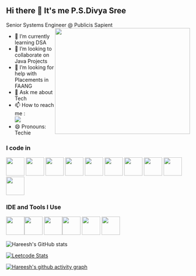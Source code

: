 ## Hi there 👋 It's me P.S.Divya Sree

Senior Systems Engineer @ Publicis Sapient
<img align="right" width="370" height="290" src="https://giphy.com/gifs/Pluralsight-computer-technology-coding-L1R1tvI9svkIWwpVYr">                                          
- 🌱 I’m currently learning DSA
- 👯 I’m looking to collaborate on Java Projects
- 🤔 I’m looking for help with Placements in FAANG
- 💬 Ask me about Tech
- 📫 How to reach me :
<br /> [<img src="https://img.shields.io/badge/LinkedIn-0077B5?style=for-the-badge&logo=linkedin&logoColor=white" />](https://www.linkedin.com/in/psdivyasree/)
- 😄 Pronouns: Techie

### I code in
<img height="50" width="50" src="https://img.icons8.com/color/48/000000/c-programming.png" /> <img height="50" width="50" src="https://img.icons8.com/color/48/000000/c-plus-plus-logo.png" /> <img height="50" width="50" src="https://img.icons8.com/color/48/000000/java-coffee-cup-logo.png" /> <img height="50" width="50" src="https://img.icons8.com/color/48/000000/html-5.png" /> <img height="50" width="50" src="https://img.icons8.com/color/48/000000/css3.png" /> <img height="50" width="50" src="https://img.icons8.com/color/48/000000/bootstrap.png" />
<img height="50" width="50" src="https://img.icons8.com/color/48/000000/javascript.png"/> <img height="50" width="50" src="https://img.icons8.com/color/48/000000/mysql-logo.png"/> <img height="50" width="50" src="https://img.icons8.com/color/48/000000/spring-logo.png"/> <img height="50" width="50" src="https://img.icons8.com/color/48/null/graphql.png"/>

### IDE and Tools I Use
<img height="50" width="50" src="https://img.icons8.com/color/48/000000/visual-studio-code-2019.png"/><img height="50" width="50" src="https://img.icons8.com/color/50/000000/git.png"/> <img height="50" src="https://img.icons8.com/officel/480/null/java-eclipse.png"/><img height="50" src="https://img.shields.io/badge/-Spring%20Tool%20Suite%204-6DB33F?style=flat-square&logo=eclipse&logoColor=white"/> <img height="50" src="https://img.shields.io/badge/Intellij%20Idea-000?logo=intellij-idea&style=for-the-badge"/> <img height="50" width="50" src="https://img.shields.io/badge/-Postman-FF6C37?style=flat&logo=postman&logoColor=white"/>


![Hareesh's GitHub stats](https://github-readme-stats.vercel.app/api?username=ps-divyasree&theme=dark&show_icons=true&&hide=issues,contribs)

[![Leetcode Stats](https://leetcard.jacoblin.cool/divyasree_ps?ext=contest&theme=dark)](https://leetcode.com/divyasree_ps)

[![Hareesh's github activity graph](https://github-readme-activity-graph.vercel.app/graph?username=ps-divyasree&bg_color=000000&color=ffffff&line=51f565&point=ffffff&area=true&hide_border=true)](https://github.com/ps-divyasree/github-readme-activity-graph)
